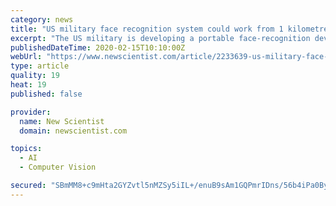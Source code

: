 ```yaml
---
category: news
title: "US military face recognition system could work from 1 kilometre away"
excerpt: "The US military is developing a portable face-recognition device capable of identifying individuals from a kilometre away. The Advanced Tactical Facial Recognition at a Distance Technology project is being carried out for US Special Operations Command (SOCOM). It commenced in 2016, and a working prototype was demonstrated in December 2019 ..."
publishedDateTime: 2020-02-15T10:10:00Z
webUrl: "https://www.newscientist.com/article/2233639-us-military-face-recognition-system-could-work-from-1-kilometre-away/"
type: article
quality: 19
heat: 19
published: false

provider:
  name: New Scientist
  domain: newscientist.com

topics:
  - AI
  - Computer Vision

secured: "SBmMM8+c9mHta2GYZvtl5nMZSy5iIL+/enuB9sAm1GQPmrIDns/56b4iPa0ByYL72MnplzcllKeNC3fYhz2N5+uwODIwUwM7ydaxhIH0rRNZGTpz8iOuiY5zB4WWPJXjlmX169qEkWbFUaM2FWuRP01/cDp5Vl60fKeQPFSaevjjsdVtGIeS2n1a9bkNpYRtl3C/rAskFbK8zPY/kEEtO0jsuPGqUX2+NXy8JYUvc2qgtnFyik0MXRjVEHQfY+b+i2D7BgFj0M5iVjcGi9Q/PlFhQx6342EEqS6ff64B2zMg2vMzJH/YR5GU/LNAhHvn0S1JqkoGd63WMgLloyFowhlwJzZjO2eRuBY9FNgR9bjaL4uB4LsxW0SR9PautiV958sNkC5sSBh0n+9AyPUpE1tXtBTEOqbGemm9Tk3UP4WaPn8kyD4j7u9+id1L84szZ50CvSHlK2gTNnVaLWQOE1tSZ4JJ4SKjH3FeI9AW93A=;oeXzNISD162s4v4qvVTibw=="
---
```


